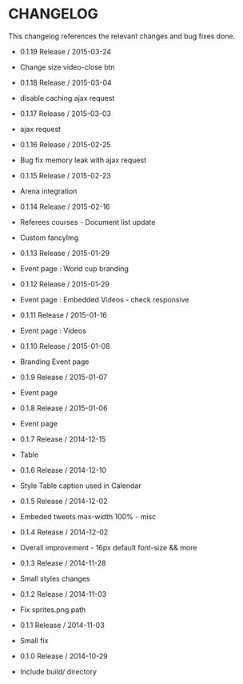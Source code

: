 CHANGELOG
=========

This changelog references the relevant changes and bug fixes done.

* 0.1.19 Release / 2015-03-24
 * Change size video-close btn

* 0.1.18 Release / 2015-03-04
 * disable caching ajax request

* 0.1.17 Release / 2015-03-03
 * ajax request

* 0.1.16 Release / 2015-02-25
 * Bug fix memory leak with ajax request

* 0.1.15 Release / 2015-02-23
 * Arena integration

* 0.1.14 Release / 2015-02-16
 * Referees courses - Document list update
 * Custom fancyImg

* 0.1.13 Release / 2015-01-29
 * Event page : World cup branding

* 0.1.12 Release / 2015-01-29
 * Event page : Embedded Videos - check responsive

* 0.1.11 Release / 2015-01-16
 * Event page : Videos

* 0.1.10 Release / 2015-01-08
 * Branding Event page

* 0.1.9 Release / 2015-01-07
 * Event page

* 0.1.8 Release / 2015-01-06
 * Event page

* 0.1.7 Release / 2014-12-15
 * Table

* 0.1.6 Release / 2014-12-10
 * Style Table caption used in Calendar

* 0.1.5 Release / 2014-12-02
 * Embeded tweets max-width 100% - misc

* 0.1.4 Release / 2014-12-02
 * Overall improvement - 16px default font-size && more

* 0.1.3 Release / 2014-11-28
 * Small styles changes

* 0.1.2 Release / 2014-11-03
 * Fix sprites.png path

* 0.1.1 Release / 2014-11-03
 * Small fix

* 0.1.0 Release / 2014-10-29
 * Include build/ directory